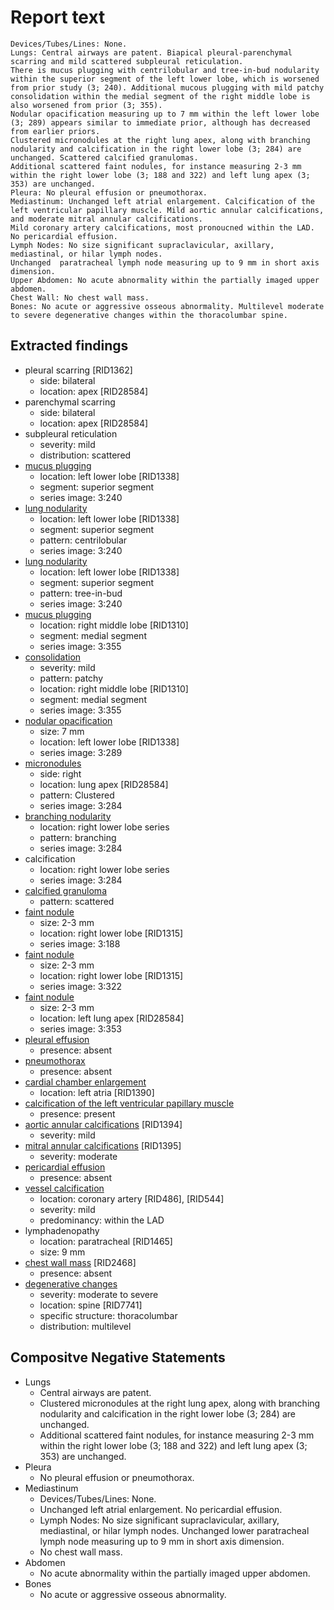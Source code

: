 # Report text

```text
Devices/Tubes/Lines: None.
Lungs: Central airways are patent. Biapical pleural-parenchymal scarring and mild scattered subpleural reticulation.
There is mucus plugging with centrilobular and tree-in-bud nodularity within the superior segment of the left lower lobe, which is worsened from prior study (3; 240). Additional mucous plugging with mild patchy consolidation within the medial segment of the right middle lobe is also worsened from prior (3; 355). 
Nodular opacification measuring up to 7 mm within the left lower lobe (3; 289) appears similar to immediate prior, although has decreased from earlier priors.
Clustered micronodules at the right lung apex, along with branching nodularity and calcification in the right lower lobe (3; 284) are unchanged. Scattered calcified granulomas.
Additional scattered faint nodules, for instance measuring 2-3 mm within the right lower lobe (3; 188 and 322) and left lung apex (3; 353) are unchanged.
Pleura: No pleural effusion or pneumothorax.
Mediastinum: Unchanged left atrial enlargement. Calcification of the left ventricular papillary muscle. Mild aortic annular calcifications, and moderate mitral annular calcifications.
Mild coronary artery calcifications, most pronoucned within the LAD. No pericardial effusion.
Lymph Nodes: No size significant supraclavicular, axillary, mediastinal, or hilar lymph nodes.
Unchanged  paratracheal lymph node measuring up to 9 mm in short axis dimension.
Upper Abdomen: No acute abnormality within the partially imaged upper abdomen.
Chest Wall: No chest wall mass.
Bones: No acute or aggressive osseous abnormality. Multilevel moderate to severe degenerative changes within the thoracolumbar spine.
```

## Extracted findings

- pleural scarring \[RID1362\]
  - side: bilateral
  - location: apex \[RID28584\]
- parenchymal scarring
  - side: bilateral
  - location: apex \[RID28584\]
- subpleural reticulation
  - severity: mild
  - distribution: scattered
- [mucus plugging](../../definitions/hood/airway-mucus-plugging.json)
  - location: left lower lobe \[RID1338\]
  - segment: superior segment
  - series image: 3:240
- [lung nodularity](../../definitions/hood/pulmonary-nodule.md)
  - location: left lower lobe \[RID1338\]
  - segment: superior segment
  - pattern: centrilobular
  - series image: 3:240
- [lung nodularity](../../definitions/hood/pulmonary-nodule.md)
  - location: left lower lobe \[RID1338\]
  - segment: superior segment
  - pattern: tree-in-bud
  - series image: 3:240
- [mucus plugging](../../definitions/hood/airway-mucus-plugging.json)
  - location: right middle lobe \[RID1310\]
  - segment: medial segment
  - series image: 3:355
- [consolidation](../../definitions/smartreporting/consolidation.txt)
  - severity: mild
  - pattern: patchy
  - location: right middle lobe \[RID1310\]
  - segment: medial segment
  - series image: 3:355
- [nodular opacification](../../definitions/hood/pulmonary-nodule.md)
  - size: 7 mm
  - location: left lower lobe \[RID1338\]
  - series image: 3:289
- [micronodules](../../definitions/hood/pulmonary-nodule.md)
  - side: right
  - location: lung apex \[RID28584\]
  - pattern: Clustered
  - series image: 3:284
- [branching nodularity](../../definitions/hood/pulmonary-nodule.md)
  - location: right lower lobe series
  - pattern: branching
  - series image: 3:284
- calcification
  - location: right lower lobe series
  - series image: 3:284
- [calcified granuloma](../../definitions/hood/calcified-granuloma.md)
  - pattern: scattered
- [faint nodule](../../definitions/hood/pulmonary-nodule.md)
  - size: 2-3 mm
  - location: right lower lobe \[RID1315\]
  - series image: 3:188
- [faint nodule](../../definitions/hood/pulmonary-nodule.md)
  - size: 2-3 mm
  - location: right lower lobe \[RID1315\]
  - series image: 3:322
- [faint nodule](../../definitions/hood/pulmonary-nodule.md)
  - size: 2-3 mm
  - location: left lung apex \[RID28584\]
  - series image: 3:353
- [pleural effusion](../../definitions/hood/pleural-effusion.md)
  - presence: absent
- [pneumothorax](../../definitions/hood/pneumothorax.md)
  - presence: absent
- [cardial chamber enlargement](../../definitions/upmedic/Cardiomegaly.cde.md)
  - location: left atria \[RID1390\]
- [calcification of the left ventricular papillary muscle](../../definitions/hood/)
  - presence: present
- [aortic annular calcifications](../../definitions/nuance/mitral_or_aortic_valve_calcification.json) \[RID1394\]
  - severity: mild
- [mitral annular calcifications](../../definitions/nuance/mitral_or_aortic_valve_calcification.json) \[RID1395\]
  - severity: moderate
- [pericardial effusion](../../definitions/hood/pericardial-effusion.md)
  - presence: absent
- [vessel calcification](../../definitions/nuance/coronary_artery_calcification.json)
  - location: coronary artery [RID486\], \[RID544\]
  - severity: mild
  - predominancy: within the LAD
- lymphadenopathy
  - location: paratracheal \[RID1465\]
  - size: 9 mm
- [chest wall mass](../../definitions/nuance/chest_wall_mass.json) \[RID2468\]
  - presence: absent
- [degenerative changes](../../definitions/upmedic/DegenerativeChangesThoracicSkeleton.cde.md)
  - severity: moderate to severe
  - location: spine \[RID7741\]
  - specific structure: thoracolumbar
  - distribution: multilevel

## Compositve Negative Statements

- Lungs
  - Central airways are patent.
  - Clustered micronodules at the right lung apex, along with branching nodularity and calcification in the right lower lobe (3; 284) are unchanged.
  - Additional scattered faint nodules, for instance measuring 2-3 mm within the right lower lobe (3; 188 and 322) and left lung apex (3; 353) are unchanged.
- Pleura
  - No pleural effusion or pneumothorax.
- Mediastinum
  - Devices/Tubes/Lines: None.
  - Unchanged left atrial enlargement. No pericardial effusion.
  - Lymph Nodes: No size significant supraclavicular, axillary, mediastinal, or hilar lymph nodes.
Unchanged lower paratracheal lymph node measuring up to 9 mm in short axis dimension.
  - No chest wall mass.
- Abdomen
  - No acute abnormality within the partially imaged upper abdomen.
- Bones
  - No acute or aggressive osseous abnormality.
